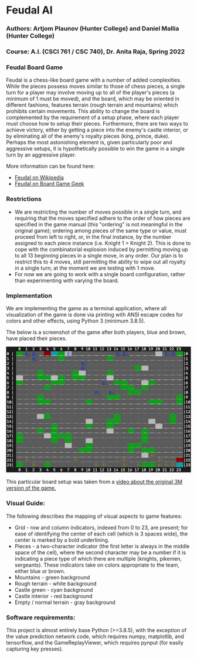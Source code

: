 # Feudal AI
### Authors: Artjom Plaunov (Hunter College) and Daniel Mallia (Hunter College)
### Course: A.I. (CSCI 761 / CSC 740), Dr. Anita Raja, Spring 2022

### Feudal Board Game
Feudal is a chess-like board game with a number of added complexities. While
the pieces possess moves similar to those of chess pieces, a single turn for a
player may involve moving up to all of the player's pieces (a minimum of 1 must
be moved), and the board, which may be oriented in different fashions, features
terrain (rough terrain and mountains) which prohibits certain movements. This
ability to change the board is complemented by the requirement of a setup
phase, where each player must choose how to setup their pieces. Furthermore,
there are two ways to achieve victory, either by getting a piece into the
enemy's castle interior, or by eliminating all of the enemy's royalty pieces
(king, prince, duke). Perhaps the most astonishing element is, given
particularly poor and aggressive setups, it is hypothetically possible to win
the game in a single turn by an aggressive player.

More information can be found here:
- [Feudal on Wikipedia](https://en.wikipedia.org/wiki/Feudal_(game))
- [Feudal on Board Game Geek](https://boardgamegeek.com/boardgame/847/feudal)


### Restrictions
- We are restricting the number of moves possible in a single turn, and
requiring that the moves specified adhere to the order of how pieces are
specified in the game manual (this "ordering" is not meaningful in the
original game); ordering among pieces of the same type or value, must proceed
from left to right, or, in the final instance, by the number assigned to each
piece instance (i.e. Knight 1 > Knight 2). This is done to cope with the
combinatorial explosion induced by permitting moving up to all 13 beginning
pieces in a single move, in any order. Our plan is to restrict this to 4 moves,
still permitting the ability to wipe out all royalty in a single turn; at the
moment we are testing with 1 move.
- For now we are going to work with a single board configuration, rather than
experimenting with varying the board.

### Implementation
We are implementing the game as a terminal application, where all visualization
of the game is done via printing with ANSI escape codes for colors and other
effects, using Python 3 (minimum 3.8.5).

The below is a screenshot of the game after both players, blue and brown, have
placed their pieces.

![Setup screenshot](Images/FeudalSetup1.png)

This particular board setup was taken from a
[video about the original 3M version of the game.
](https://www.youtube.com/watch?v=LUV_zHb_xnM)

### Visual Guide:
The following describes the mapping of visual aspects to game features:

- Grid - row and column indicators, indexed from 0 to 23, are present; for ease
of identifying the center of each cell (which is 3 spaces wide), the center is
marked by a bold underlining.
- Pieces - a two-character indicator (the first letter is always in the middle
space of the cell), where the second character may be a number if it is
indicating a piece type of which there are multiple (knights, pikemen,
sergeants). These indicators take on colors appropriate to the team, either
blue or brown.
- Mountains - green background
- Rough terrain - white background
- Castle green - cyan background
- Castle interior - red background
- Empty / normal terrain - gray background


### Software requirements:
This project is almost entirely base Python (>=3.8.5), with the exception of
the value prediction network code, which requires numpy, matplotlib, and
tensorflow, and the GameReplayViewer, which requires pynput (for easily
capturing key presses). 
